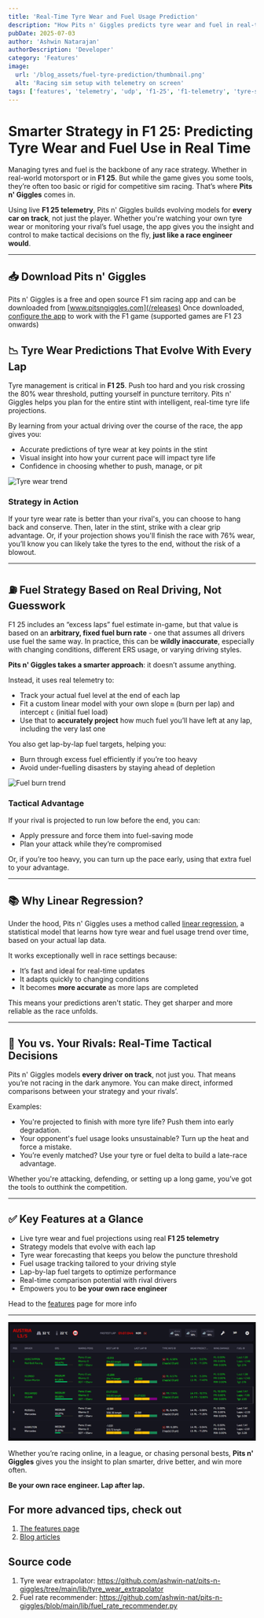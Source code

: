 ```yaml
---
title: 'Real-Time Tyre Wear and Fuel Usage Prediction'
description: "How Pits n' Giggles predicts tyre wear and fuel in real-time"
pubDate: 2025-07-03
author: 'Ashwin Natarajan'
authorDescription: 'Developer'
category: 'Features'
image:
  url: '/blog_assets/fuel-tyre-prediction/thumbnail.png'
  alt: 'Racing sim setup with telemetry on screen'
tags: ['features', 'telemetry', 'udp', 'f1-25', 'f1-telemetry', 'tyre-strategy', 'pit-stop', 'sim-racing']
---
```



# Smarter Strategy in F1 25: Predicting Tyre Wear and Fuel Use in Real Time

Managing tyres and fuel is the backbone of any race strategy. Whether in real-world motorsport or in **F1 25**. But while the game gives you some tools, they’re often too basic or rigid for competitive sim racing. That’s where **Pits n' Giggles** comes in.

Using live **F1 25 telemetry**, Pits n' Giggles builds evolving models for **every car on track**, not just the player. Whether you're watching your own tyre wear or monitoring your rival’s fuel usage, the app gives you the insight and control to make tactical decisions on the fly, **just like a race engineer would**.

---
## 📥 Download Pits n' Giggles
Pits n' Giggles is a free and open source F1 sim racing app and can be downloaded from [www.pitsngiggles.com](/releases)
Once downloaded, [configure the app](/blog/setting-up-udp-telemetry-f1) to work with the F1 game (supported games are F1 23 onwards)

## 📉 Tyre Wear Predictions That Evolve With Every Lap

Tyre management is critical in **F1 25**. Push too hard and you risk crossing the 80% wear threshold, putting yourself in puncture territory. Pits n' Giggles helps you plan for the entire stint with intelligent, real-time tyre life projections.

By learning from your actual driving over the course of the race, the app gives you:
- Accurate predictions of tyre wear at key points in the stint
- Visual insight into how your current pace will impact tyre life
- Confidence in choosing whether to push, manage, or pit

![Tyre wear trend](/blog_assets/fuel-tyre-prediction/tyre-stint-graph.png)

### Strategy in Action

If your tyre wear rate is better than your rival's, you can choose to hang back and conserve. Then, later in the stint, strike with a clear grip advantage. Or, if your projection shows you'll finish the race with 76% wear, you’ll know you can likely take the tyres to the end, without the risk of a blowout.

---

## ⛽ Fuel Strategy Based on Real Driving, Not Guesswork

F1 25 includes an “excess laps” fuel estimate in-game, but that value is based on an **arbitrary, fixed fuel burn rate** - one that assumes all drivers use fuel the same way. In practice, this can be **wildly inaccurate**, especially with changing conditions, different ERS usage, or varying driving styles.

**Pits n' Giggles takes a smarter approach**: it doesn’t assume anything.

Instead, it uses real telemetry to:
- Track your actual fuel level at the end of each lap
- Fit a custom linear model with your own slope `m` (burn per lap) and intercept `c` (initial fuel load)
- Use that to **accurately project** how much fuel you’ll have left at any lap, including the very last one

You also get lap-by-lap fuel targets, helping you:
- Burn through excess fuel efficiently if you’re too heavy
- Avoid under-fuelling disasters by staying ahead of depletion

![Fuel burn trend](/blog_assets/fuel-tyre-prediction/fuel-graph.png)

### Tactical Advantage

If your rival is projected to run low before the end, you can:
- Apply pressure and force them into fuel-saving mode
- Plan your attack while they’re compromised

Or, if you’re too heavy, you can turn up the pace early, using that extra fuel to your advantage.

---

## 📚 Why Linear Regression?

Under the hood, Pits n' Giggles uses a method called [linear regression](https://en.wikipedia.org/wiki/Linear_regression), a statistical model that learns how tyre wear and fuel usage trend over time, based on your actual lap data.

It works exceptionally well in race settings because:
- It’s fast and ideal for real-time updates
- It adapts quickly to changing conditions
- It becomes **more accurate** as more laps are completed

This means your predictions aren't static. They get sharper and more reliable as the race unfolds.

---

## 🧠 You vs. Your Rivals: Real-Time Tactical Decisions

Pits n' Giggles models **every driver on track**, not just you. That means you’re not racing in the dark anymore. You can make direct, informed comparisons between your strategy and your rivals’.

Examples:
- You're projected to finish with more tyre life? Push them into early degradation.
- Your opponent's fuel usage looks unsustainable? Turn up the heat and force a mistake.
- You’re evenly matched? Use your tyre or fuel delta to build a late-race advantage.

Whether you're attacking, defending, or setting up a long game, you’ve got the tools to outthink the competition.

---

## ✅ Key Features at a Glance

- Live tyre wear and fuel projections using real **F1 25 telemetry**
- Strategy models that evolve with each lap
- Tyre wear forecasting that keeps you below the puncture threshold
- Fuel usage tracking tailored to your driving style
- Lap-by-lap fuel targets to optimize performance
- Real-time comparison potential with rival drivers
- Empowers you to **be your own race engineer**

Head to the [features](/features) page for more info

---

![Driver view](https://github.com/ashwin-nat/pits-n-giggles/blob/main/screenshots/main-ui.png?raw=true)

Whether you’re racing online, in a league, or chasing personal bests, **Pits n' Giggles** gives you the insight to plan smarter, drive better, and win more often.

**Be your own race engineer. Lap after lap.**

## For more advanced tips, check out
1. [The features page](/features)
2. [Blog articles](/blog)

## Source code
1. Tyre wear extrapolator: https://github.com/ashwin-nat/pits-n-giggles/tree/main/lib/tyre_wear_extrapolator
2. Fuel rate recommender: https://github.com/ashwin-nat/pits-n-giggles/blob/main/lib/fuel_rate_recommender.py

